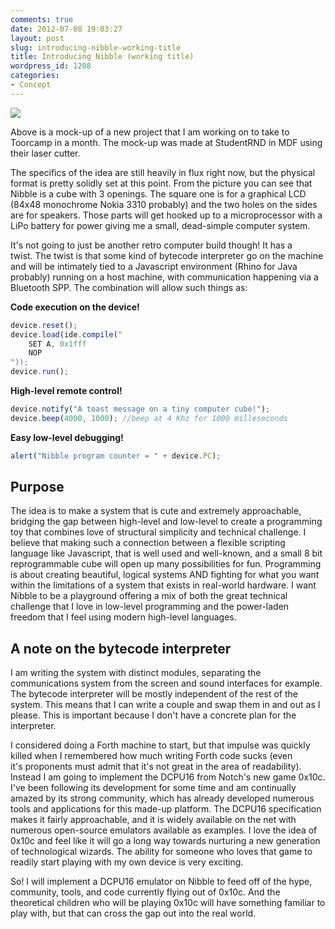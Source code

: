 ```yaml
---
comments: true
date: 2012-07-08 19:03:27
layout: post
slug: introducing-nibble-working-title
title: Introducing Nibble (working title)
wordpress_id: 1208
categories:
- Concept
---
```


[![](http://www.hackniac.com/blog/wp-content/uploads/2012/07/mockup_edit-1024x531.jpg)](http://www.hackniac.com/blog/wp-content/uploads/2012/07/mockup_edit.jpg)

Above is a mock-up of a new project that I am working on to take to Toorcamp in a month. The mock-up was made at StudentRND in MDF using their laser cutter.

<!--more-->

The specifics of the idea are still heavily in flux right now, but the physical format is pretty solidly set at this point. From the picture you can see that Nibble is a cube with 3 openings. The square one is for a graphical LCD (84x48 monochrome Nokia 3310 probably) and the two holes on the sides are for speakers. Those parts will get hooked up to a microprocessor with a LiPo battery for power giving me a small, dead-simple computer system.

It's not going to just be another retro computer build though! It has a twist. The twist is that some kind of bytecode interpreter go on the machine and will be intimately tied to a Javascript environment (Rhino for Java probably) running on a host machine, with communication happening via a Bluetooth SPP. The combination will allow such things as:

**Code execution on the device!**

~~~ javascript
device.reset();
device.load(ide.compile("
	SET A, 0x1fff
	NOP
"));
device.run();
~~~

**High-level remote control!**

~~~ javascript
device.notify("A toast message on a tiny computer cube!");
device.beep(4000, 1000); //beep at 4 Khz for 1000 milleseconds
~~~

**Easy low-level debugging!**

~~~ javascript
alert("Nibble program counter = " + device.PC);
~~~


Purpose
-------

The idea is to make a system that is cute and extremely approachable, bridging the gap between high-level and low-level to create a programming toy that combines love of structural simplicity and technical challenge. I believe that making such a connection between a flexible scripting language like Javascript, that is well used and well-known, and a small 8 bit reprogrammable cube will open up many possibilities for fun. Programming is about creating beautiful, logical systems AND fighting for what you want within the limitations of a system that exists in real-world hardware. I want Nibble to be a playground offering a mix of both the great technical challenge that I love in low-level programming and the power-laden freedom that I feel using modern high-level languages.


A note on the bytecode interpreter
----------------------------------

I am writing the system with distinct modules, separating the communications system from the screen and sound interfaces for example. The bytecode interpreter will be mostly independent of the rest of the system. This means that I can write a couple and swap them in and out as I please. This is important because I don't have a concrete plan for the interpreter.

I considered doing a Forth machine to start, but that impulse was quickly killed when I remembered how much writing Forth code sucks (even it's proponents must admit that it's not great in the area of readability). Instead I am going to implement the DCPU16 from Notch's new game 0x10c. I've been following its development for some time and am continually amazed by its strong community, which has already developed numerous tools and applications for this made-up platform. The DCPU16 specification makes it fairly approachable, and it is widely available on the net with numerous open-source emulators available as examples. I love the idea of 0x10c and feel like it will go a long way towards nurturing a new generation of technological wizards. The ability for someone who loves that game to readily start playing with my own device is very exciting.

So! I will implement a DCPU16 emulator on Nibble to feed off of the hype, community, tools, and code currently flying out of 0x10c. And the theoretical children who will be playing 0x10c will have something familiar to play with, but that can cross the gap out into the real world.
